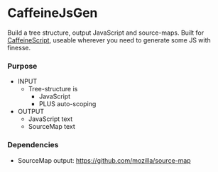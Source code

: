 # CaffeineJsGen

Build a tree structure, output JavaScript and source-maps. Built for [CaffeineScript](http://CaffeineScript.com), useable wherever you need to generate some JS with finesse.

### Purpose

* INPUT
	* Tree-structure is
		* JavaScript
		* PLUS auto-scoping
* OUTPUT
	* JavaScript text
	* SourceMap text

### Dependencies

* SourceMap output: https://github.com/mozilla/source-map